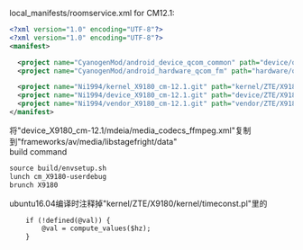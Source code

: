 local_manifests/roomservice.xml for CM12.1:

```xml
<?xml version="1.0" encoding="UTF-8"?>
<?xml version="1.0" encoding="UTF-8"?>
<manifest>

  <project name="CyanogenMod/android_device_qcom_common" path="device/qcom/common" remote="github" revision="cm-12.1" />
  <project name="CyanogenMod/android_hardware_qcom_fm" path="hardware/qcom/fm" remote="github" revision="cm-12.1" />

  <project name="Ni1994/kernel_X9180_cm-12.1.git" path="kernel/ZTE/X9180" remote="github" revision="master"/>
  <project name="Ni1994/device_X9180_cm-12.1.git" path="device/ZTE/X9180" remote="github" revision="master"/>
  <project name="Ni1994/vendor_X9180_cm-12.1.git" path="vendor/ZTE/X9180" remote="github" revision="master"/>
</manifest>
```
将"device_X9180_cm-12.1/mdeia/media_codecs_ffmpeg.xml"复制到"frameworks/av/media/libstagefright/data"<br>
build command
```xml
source build/envsetup.sh
lunch cm_X9180-userdebug
brunch X9180
```
ubuntu16.04编译时注释掉"kernel/ZTE/X9180/kernel/timeconst.pl"里的
```xml
	if (!defined(@val)) {
		@val = compute_values($hz);
	}
```

